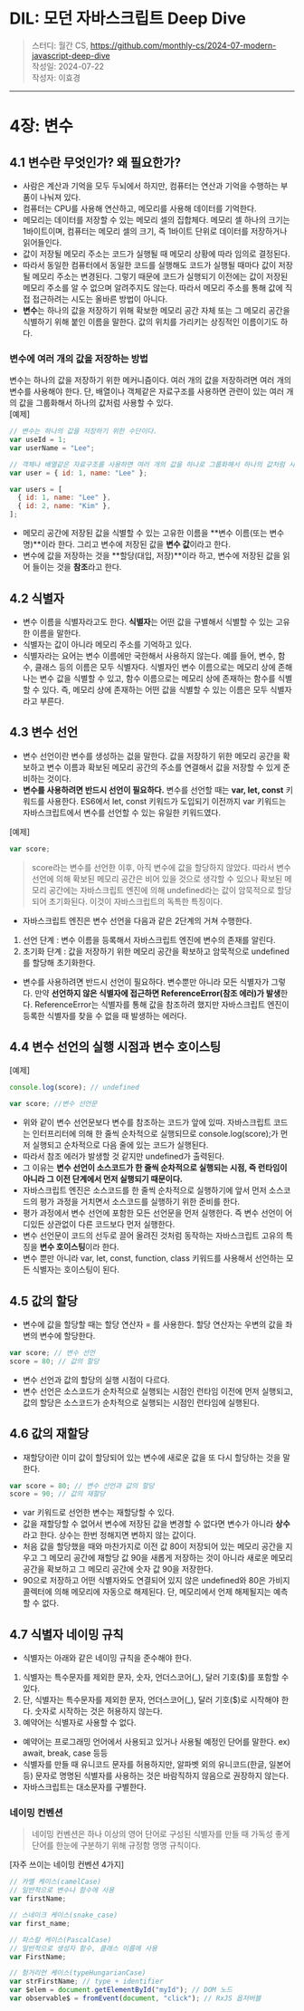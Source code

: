 # DIL: 모던 자바스크립트 Deep Dive

> 스터디: 월간 CS, https://github.com/monthly-cs/2024-07-modern-javascript-deep-dive  
> 작성일: 2024-07-22  
> 작성자: 이효경

---

# 4장: 변수

## 4.1 변수란 무엇인가? 왜 필요한가?

- 사람은 계산과 기억을 모두 두뇌에서 하지만, 컴퓨터는 연산과 기억을 수행하는 부품이 나눠져 있다.
- 컴퓨터는 CPU를 사용해 연산하고, 메모리를 사용해 데이터를 기억한다.
- 메모리는 데이터를 저장할 수 있는 메모리 셀의 집합체다. 메모리 셀 하나의 크기는 1바이트이며, 컴퓨터는 메모리 셀의 크기, 즉 1바이트 단위로 데이터를 저장하거나 읽어들인다.
- 값이 저장될 메모리 주소는 코드가 실행될 때 메모리 상황에 따라 임의로 결정된다.
- 따라서 동일한 컴퓨터에서 동일한 코드를 실행해도 코드가 실행될 때마다 값이 저장될 메모리 주소는 변경된다. 그렇기 때문에 코드가 실행되기 이전에는 값이 저장된 메모리 주소를 알 수 없으며 알려주지도 않는다. 따라서 메모리 주소를 통해 값에 직접 접근하려는 시도는 올바른 방법이 아니다.
- **변수**는 하나의 값을 저장하기 위해 확보한 메모리 공간 자체 또는 그 메모리 공간을 식별하기 위해 붙인 이름을 말한다. 값의 위치를 가리키는 상징적인 이름이기도 하다.

### 변수에 여러 개의 값을 저장하는 방법

변수는 하나의 값을 저장하기 위한 메커니즘이다. 여러 개의 값을 저장하려면 여러 개의 변수를 사용해야 한다. 단, 배열이나 객체같은 자료구조를 사용하면 관련이 있는 여러 개의 값을 그룹화해서 하나의 값처럼 사용할 수 있다.  
 [예제]

```js
// 변수는 하나의 값을 저장하기 위한 수단이다.
var useId = 1;
var userName = "Lee";

// 객체나 배열같은 자료구조를 사용하면 여러 개의 값을 하나로 그룹화해서 하나의 값처럼 사용할 수 있다.
var user = { id: 1, name: "Lee" };

var users = [
  { id: 1, name: "Lee" },
  { id: 2, name: "Kim" },
];
```

- 메모리 공간에 저장된 값을 식별할 수 있는 고유한 이름을 **변수 이름(또는 변수명)**이라 한다. 그리고 변수에 저장된 값을 **변수 값**이라고 한다.
- 변수에 값을 저장하는 것을 **할당(대입, 저장)**이라 하고, 변수에 저장된 값을 읽어 들이는 것을 **참조**라고 한다.

## 4.2 식별자

- 변수 이름을 식별자라고도 한다. **식별자**는 어떤 값을 구별해서 식별할 수 있는 고유한 이름을 말한다.
- 식별자는 값이 아니라 메모리 주소를 기억하고 있다.
- 식별자라는 요어는 변수 이름에만 국한해서 사용하지 않는다. 예를 들어, 변수, 함수, 클래스 등의 이름은 모두 식별자다. 식별자인 변수 이름으로는 메모리 상에 존해나는 변수 값을 식별할 수 있고, 함수 이름으로는 메모리 상에 존재하는 함수를 식별할 수 있다. 즉, 메모리 상에 존재하는 어떤 값을 식별할 수 있는 이름은 모두 식별자라고 부른다.

## 4.3 변수 선언

- 변수 선언이란 변수를 생성하는 겂을 말한다. 값을 저장하기 위한 메모리 공간을 확보하고 변수 이름과 확보된 메모리 공간의 주소를 연결해서 값을 저장할 수 있게 준비하는 것이다.
- **변수를 사용하려면 반드시 선언이 필요하다.** 변수를 선언할 때는 **var, let, const** 키워드를 사용한다. ES6에서 let, const 키워드가 도입되기 이전까지 var 키워드는 자바스크립트에서 변수를 선언할 수 있는 유일한 키워드였다.

[예제]

```js
var score;
```

> score라는 변수를 선언한 이후, 아직 변수에 값을 할당하지 않았다. 따라서 변수 선언에 의해 확보된 메모리 공간은 비어 있을 것으로 생각할 수 있으나 확보된 메모리 공간에는 자바스크립트 엔진에 의해 undefined라는 값이 암묵적으로 할당되어 초기화된다. 이것이 자바스크립트의 독특한 특징이다.

- 자바스크립트 엔진은 변수 선언을 다음과 같은 2단계의 거쳐 수행한다.

1.  선언 단계 : 변수 이름을 등록해서 자바스크립트 엔진에 변수의 존재를 알린다.
2.  초기화 단계 : 값을 저장하기 위한 메모리 공간을 확보하고 암묵적으로 undefined를 할당해 초기화한다.

- 변수를 사용하려면 반드시 선언이 필요하다. 변수뿐만 아니라 모든 식별자가 그렇다. 만약 **선언하지 않은 식별자에 접근하면 ReferenceError(참조 에러)가 발생**한다. ReferenceError는 식별자를 통해 값을 참조하려 했지만 자바스크립트 엔진이 등록한 식별자를 찾을 수 없을 때 발생하는 에러다.

## 4.4 변수 선언의 실행 시점과 변수 호이스팅

[예제]

```js
console.log(score); // undefined

var score; //변수 선언문
```

- 위와 같이 변수 선언문보다 변수를 참조하는 코드가 앞에 있따. 자바스크립트 코드는 인터프리터에 의해 한 줄씩 순차적으로 실행되므로 console.log(score);가 먼저 실행되고 순차적으로 다음 줄에 있는 코드가 실행된다.
- 따라서 참조 에러가 발생할 것 같지만 undefined가 출력된다.
- 그 이유는 **변수 선언이 소스코드가 한 줄씩 순차적으로 실행되는 시점, 즉 런타임이 아니라 그 이전 단계에서 먼저 실행되기 때문이다.**
- 자바스크립트 엔진은 소스코드를 한 줄씩 순차적으로 실행하기에 앞서 먼저 소스코드의 평가 과정을 거치면서 소스코드를 실행하기 위한 준비를 한다.
- 평가 과정에서 변수 선언에 포함한 모든 선언문을 먼저 실행한다. 즉 변수 선언이 어디있든 상관없이 다른 코드보다 먼저 실행한다.
- 변수 선언문이 코드의 선두로 끌어 올려진 것처럼 동작하는 자바스크립트 고유의 특징을 **변수 호이스팅**이라 한다.
- 변수 뿐만 아니라 var, let, const, function, class 키워드를 사용해서 선언하는 모든 식별자는 호이스팅이 된다.

## 4.5 값의 할당

- 변수에 값을 할당할 때는 할당 연산자 = 를 사용한다. 할당 연산자는 우변의 값을 좌변의 변수에 할당한다.

```js
var score; // 변수 선언
score = 80; // 값의 할당
```

- 변수 선언과 값의 할당의 실행 시점이 다르다.
- 변수 선언은 소스코드가 순차적으로 실행되는 시점인 런타임 이전에 먼저 실행되고, 값의 할당은 소스코드가 순차적으로 실행되는 시점인 런타임에 실행된다.

## 4.6 값의 재할당

- 재할당이란 이미 값이 할당되어 있는 변수에 새로운 값을 또 다시 할당하는 것을 말한다.

```js
var score = 80; // 변수 선언과 값의 할당
score = 90; // 값의 재할당
```

- var 키워드로 선언한 변수는 재할당할 수 있다.
- 값을 재할당할 수 없어서 변수에 저장된 값을 변경할 수 없다면 변수가 아니라 **상수**라고 한다. 상수는 한번 정해지면 변하지 않는 값이다.
- 처음 값을 할당했을 때와 마찬가지로 이전 값 80이 저장되어 있는 메모리 공간을 지우고 그 메모리 공간에 재할당 값 90을 새롭게 저장하는 것이 아니라 새로운 메모리 공간을 확보하고 그 메모리 공간에 숫자 값 90을 저장한다.
- 90으로 저장하고 어떤 식별자와도 연결되어 있지 않은 undefined와 80은 가비지 콜렉터에 의해 메모리에 자동으로 해제된다. 단, 메모리에서 언제 해제될지는 예측할 수 없다.

## 4.7 식별자 네이밍 규칙

- 식별자는 아래와 같은 네이밍 규칙을 준수해야 한다.

1. 식별자는 특수문자를 제외한 문자, 숫자, 언더스코어(\_), 달러 기호($)를 포함할 수 있다.
2. 단, 식별자는 특수문자를 제외한 문자, 언더스코어(\_), 달러 기호($)로 시작해야 한다. 숫자로 시작하는 것은 허용하지 않는다.
3. 예약어는 식별자로 사용할 수 없다.

- 예약어는 프로그래밍 언어에서 사용되고 있거나 사용될 예정인 단어를 말한다. ex) await, break, case 등등
- 식별자를 만들 때 유니코드 문자를 허용하지만, 알파벳 외의 유니코드(한글, 일본어 등) 문자로 명명된 식별자를 사용하는 것은 바람직하지 않음으로 권장하지 않는다.
- 자바스크립트는 대소문자를 구별한다.

### 네이밍 컨벤션

> 네이밍 컨벤션은 하나 이상의 영어 단어로 구성된 식별자를 만들 때 가독성 좋게 단어를 한눈에 구분하기 위해 규정함 명명 규칙이다.

[자주 쓰이는 네이밍 컨벤션 4가지]

```js
// 카멜 케이스(camelCase)
// 일반적으로 변수나 함수에 사용
var firstName;

// 스네이크 케이스(snake_case)
var first_name;

// 파스칼 케이스(PascalCase)
// 일반적으로 생성자 함수, 클래스 이름에 사용
var FirstName;

// 헝거리언 케이스(typeHungarianCase)
var strFirstName; // type + identifier
var $elem = document.getElementById("myId"); // DOM 노드
var observable$ = fromEvent(document, "click"); // RxJS 옵저버블
```
